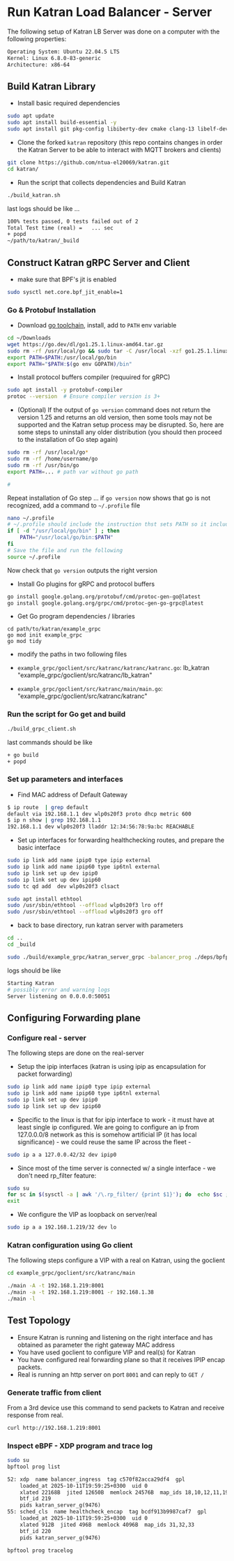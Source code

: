 # Run Katran Load Balancer - Server

The following setup of Katran LB Server was done on a computer with the following properties:
```bash
Operating System: Ubuntu 22.04.5 LTS              
Kernel: Linux 6.8.0-83-generic
Architecture: x86-64
```

## Build Katran Library

- Install basic required dependencies
```bash
sudo apt update
sudo apt install build-essential -y
sudo apt install git pkg-config libiberty-dev cmake clang-13 libelf-dev libfmt-dev
```

- Clone the forked `katran` repository (this repo contains changes in order the Katran Server to be able to interact with MQTT brokers and clients)
```bash
git clone https://github.com/ntua-el20069/katran.git
cd katran/
```

- Run the script that collects dependencies and Build Katran
```bash
./build_katran.sh
```

last logs should be like ...
```txt
100% tests passed, 0 tests failed out of 2
Total Test time (real) =   ... sec
+ popd
~/path/to/katran/_build
```

## Construct Katran gRPC Server and Client

- make sure that BPF's jit is enabled
```bash
sudo sysctl net.core.bpf_jit_enable=1
```

### Go & Protobuf Installation
- Download [go toolchain](https://go.dev/doc/install), install, add to `PATH` env variable
```bash
cd ~/Downloads
wget https://go.dev/dl/go1.25.1.linux-amd64.tar.gz
sudo rm -rf /usr/local/go && sudo tar -C /usr/local -xzf go1.25.1.linux-amd64.tar.gz
export PATH=$PATH:/usr/local/go/bin
export PATH="$PATH:$(go env GOPATH)/bin"
```

- Install protocol buffers compiler (requuired for gRPC)
```bash
sudo apt install -y protobuf-compiler
protoc --version  # Ensure compiler version is 3+
```

- (Optional) If the output of `go version` command does not return the version 1.25 and returns an old version, then some tools may not be supported and the Katran setup process may be disrupted. So, here are some steps to uninstall any older distribution (you should then proceed to the installation of Go step again)
```bash
sudo rm -rf /usr/local/go*
sudo rm -rf /home/username/go
sudo rm -rf /usr/bin/go
export PATH=... # path var without go path

# 
```
Repeat installation of Go step ...
if `go version` now shows that go is not recognized, add a command to `~/.profile` file
```bash
nano ~/.profile
# ~/.profile should include the instruction thst sets PATH so it includes user's go directory if it exists
if [ -d "/usr/local/go/bin" ] ; then
    PATH="/usr/local/go/bin:$PATH"
fi
# Save the file and run the following
source ~/.profile
```
Now check that `go version` outputs the right version

- Install Go plugins for gRPC and protocol buffers
```bash
go install google.golang.org/protobuf/cmd/protoc-gen-go@latest
go install google.golang.org/grpc/cmd/protoc-gen-go-grpc@latest
```

- Get Go program dependencies / libraries
```
cd path/to/katran/example_grpc
go mod init example_grpc
go mod tidy
```

- modify the paths in two following files

- `example_grpc/goclient/src/katranc/katranc/katranc.go`:
lb_katran "example_grpc/goclient/src/katranc/lb_katran"

- `example_grpc/goclient/src/katranc/main/main.go`:
"example_grpc/goclient/src/katranc/katranc"

### Run the script for Go get and build
```bash
./build_grpc_client.sh
```
last commands should be like
```bash
+ go build 
+ popd
```

### Set up parameters and interfaces
- Find MAC address of Default Gateway
```bash
$ ip route  | grep default
default via 192.168.1.1 dev wlp0s20f3 proto dhcp metric 600 
$ ip n show | grep 192.168.1.1
192.168.1.1 dev wlp0s20f3 lladdr 12:34:56:78:9a:bc REACHABLE
```


- Set up interfaces for forwarding healthchecking routes, and prepare the basic interface
```bash
sudo ip link add name ipip0 type ipip external
sudo ip link add name ipip60 type ip6tnl external
sudo ip link set up dev ipip0
sudo ip link set up dev ipip60
sudo tc qd add  dev wlp0s20f3 clsact

sudo apt install ethtool
sudo /usr/sbin/ethtool --offload wlp0s20f3 lro off
sudo /usr/sbin/ethtool --offload wlp0s20f3 gro off
```

- back to base directory, run katran server with parameters
```bash
cd ..
cd _build

sudo ./build/example_grpc/katran_server_grpc -balancer_prog ./deps/bpfprog/bpf/balancer.bpf.o  -forwarding_cores=0 -healthchecker_prog ./deps/bpfprog/bpf/healthchecking_ipip.o -intf=wlp0s20f3 -ipip_intf=ipip0 -ipip6_intf=ipip60 -lru_size=10000 -default_mac 12:34:56:78:9a:bc
```
logs should be like
```bash
Starting Katran
# possibly error and warning logs
Server listening on 0.0.0.0:50051
```


## Configuring Forwarding plane

### Configure real - server

The following steps are done on the real-server

- Setup the ipip interfaces (katran is using ipip as encapsulation for packet forwarding)
```bash
sudo ip link add name ipip0 type ipip external
sudo ip link add name ipip60 type ip6tnl external
sudo ip link set up dev ipip0
sudo ip link set up dev ipip60
```

- Specific to the linux is that for ipip interface to work - it must have at least single ip configured. We are going to configure an ip from 127.0.0.0/8 network as this is somehow artificial IP (it has local significance) - we could reuse the same IP across the fleet -
```bash
sudo ip a a 127.0.0.42/32 dev ipip0
```

- Since most of the time server is connected w/ a single interface - we don't need rp_filter feature:
```bash
sudo su
for sc in $(sysctl -a | awk '/\.rp_filter/ {print $1}'); do  echo $sc ; sudo sysctl ${sc}=0; done
exit
```

- We configure the VIP as loopback on server/real
```bash
sudo ip a a 192.168.1.219/32 dev lo
```

### Katran configuration using Go client

The following steps configure a VIP with a real on Katran, using the goclient
```bash
cd example_grpc/goclient/src/katranc/main
```

```bash
./main -A -t 192.168.1.219:8001
./main -a -t 192.168.1.219:8001 -r 192.168.1.38
./main -l
```

## Test Topology

- Ensure Katran is running and listening on the right interface and has obtained as parameter the right gateway MAC address
- You have used goclient to configure VIP and real(s) for Katran
- You have configured real forwarding plane so that it receives IPIP encap packets.
- Real is running an http server on port `8001` and can reply to `GET /`

### Generate traffic from client
From a 3rd device use this command to send packets to Katran and receive response from real.
```bash
curl http://192.168.1.219:8001
```

### Inspect eBPF - XDP program and trace log
```bash
sudo su
bpftool prog list
```

```txt
52: xdp  name balancer_ingress  tag c570f82acca29df4  gpl
	loaded_at 2025-10-11T19:59:25+0300  uid 0
	xlated 22168B  jited 12650B  memlock 24576B  map_ids 18,10,12,11,19,24,22,14,26,9,15,13,17,16,29
	btf_id 219
	pids katran_server_g(9476)
55: sched_cls  name healthcheck_encap  tag bcdf913b9987caf7  gpl
	loaded_at 2025-10-11T19:59:25+0300  uid 0
	xlated 912B  jited 496B  memlock 4096B  map_ids 31,32,33
	btf_id 220
	pids katran_server_g(9476)
```

```bash
bpftool prog tracelog
```

